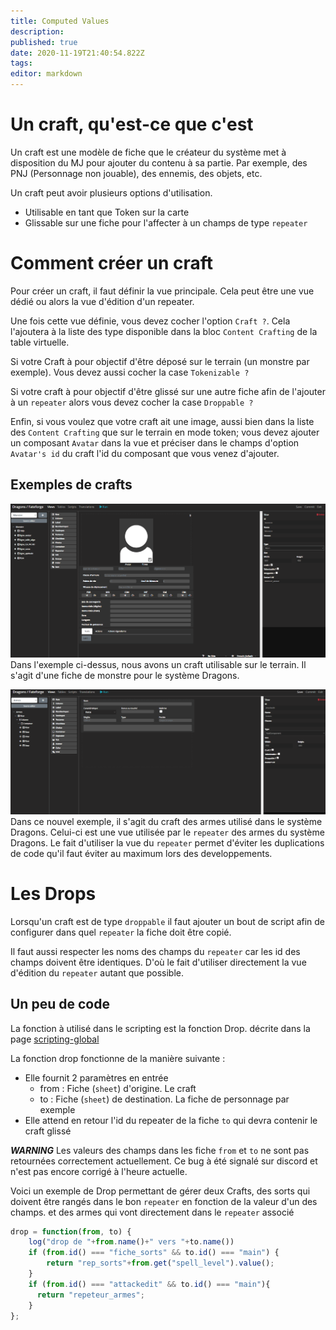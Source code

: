 ```yaml
---
title: Computed Values
description: 
published: true
date: 2020-11-19T21:40:54.822Z
tags: 
editor: markdown
---
```


# Un craft, qu'est-ce que c'est

Un craft est une modèle de fiche que le créateur du système met à disposition du MJ pour ajouter du contenu à sa partie. Par exemple, des PNJ (Personnage non jouable), des ennemis, des objets, etc.

Un craft peut avoir plusieurs options d'utilisation. 
- Utilisable en tant que Token sur la carte
- Glissable sur une fiche pour l'affecter à un champs de type `repeater`

# Comment créer un craft

Pour créer un craft, il faut définir la vue principale. Cela peut être une vue dédié ou alors la vue d'édition d'un repeater.

Une fois cette vue définie, vous devez cocher l'option `Craft ?`. Cela l'ajoutera à la liste des type disponible dans la bloc `Content Crafting` de la table virtuelle.

Si votre Craft à pour objectif d'être déposé sur le terrain (un monstre par exemple). Vous devez aussi cocher la case `Tokenizable ?`

Si votre craft à pour objectif d'être glissé sur une autre fiche afin de l'ajouter à un `repeater` alors vous devez cocher la case `Droppable ?`

Enfin, si vous voulez que votre craft ait une image, aussi bien dans la liste des `Content Crafting` que sur le terrain en mode token; vous devez ajouter un composant `Avatar` dans la vue et préciser dans le champs d'option `Avatar's id` du craft l'id du composant que vous venez d'ajouter.

## Exemples de crafts

![craft_exemple_monster.png](/medias/french/craft_exemple_monster.png)
Dans l'exemple ci-dessus, nous avons un craft utilisable sur le terrain. Il s'agit d'une fiche de monstre pour le système Dragons.

![craft_exemple_weapon.png](/medias/french/craft_exemple_weapon.png)
Dans ce nouvel exemple, il s'agit du craft des armes utilisé dans le système Dragons. Celui-ci est une vue utilisée par le `repeater` des armes du système Dragons. Le fait d'utiliser la vue du `repeater` permet d'éviter les duplications de code qu'il faut éviter au maximum lors des developpements.

# Les Drops

Lorsqu'un craft est de type `droppable` il faut ajouter un bout de script afin de configurer dans quel `repeater` la fiche doit être copié.

Il faut aussi respecter les noms des champs du `repeater` car les id des champs doivent être identiques. D'où le fait d'utiliser directement la vue d'édition du `repeater` autant que possible.

## Un peu de code

La fonction à utilisé dans le scripting est la fonction Drop. décrite dans la page [scripting-global](/fr/system-builder/scripting/global.md)

La fonction drop fonctionne de la manière suivante :
- Elle fournit 2 paramètres en entrée
  - from : Fiche (`sheet`) d'origine. Le craft
  - to : Fiche (`sheet`) de destination. La fiche de personnage par exemple
- Elle attend en retour l'id du repeater de la fiche `to` qui devra contenir le craft glissé

**_WARNING_** Les valeurs des champs dans les fiche `from` et `to` ne sont pas retournées correctement actuellement. Ce bug à été signalé sur discord et n'est pas encore corrigé à l'heure actuelle.

Voici un exemple de Drop permettant de gérer deux Crafts, des sorts qui doivent être rangés dans le bon `repeater` en fonction de la valeur d'un des champs. et des armes qui vont directement dans le `repeater` associé

```javascript
drop = function(from, to) {
    log("drop de "+from.name()+" vers "+to.name())
    if (from.id() === "fiche_sorts" && to.id() === "main") {
        return "rep_sorts"+from.get("spell_level").value();
    }
    if (from.id() === "attackedit" && to.id() === "main"){
      return "repeteur_armes";
    }
};
```
